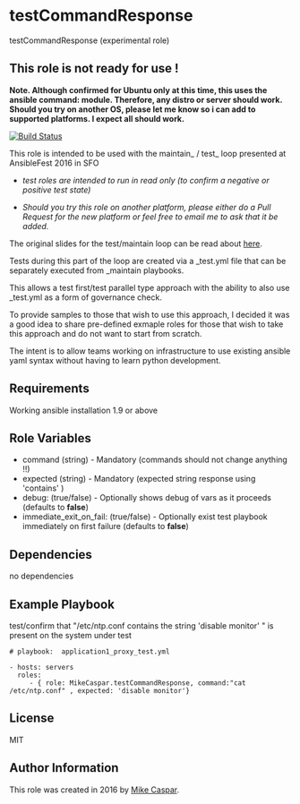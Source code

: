 testCommandResponse
===================

testCommandResponse (experimental role)

## This role is not ready for use !

**Note. Although confirmed for Ubuntu only at this time, this uses the ansible command: module. Therefore, any distro or server should work.**
**Should you try on another OS, please let me know so i can add to supported platforms. I expect all should work.**


[![Build Status](https://travis-ci.org/MikeCaspar/testCommandResponse.svg?branch=master)](https://travis-ci.org/MikeCaspar/testCommandResponse)



This role is intended to be used with the maintain_ / test_ loop presented at AnsibleFest 2016 in SFO

- *test roles are intended to run in read only (to confirm a negative or positive test state)*

- *Should you try this role on another platform, please either do a Pull Request for the new platform or feel free to email me to ask that it be added.*


The original slides for the test/maintain loop can be read about [here](http://www.slideshare.net/MikeCaspar/testing-for-infrastructure-as-code-for-ansiblefest-2016-64540514).

Tests during this part of the loop are created via a _test.yml file that can be separately executed from _maintain playbooks.

This allows a test first/test parallel type approach with the ability to also use _test.yml as a form of governance check.

To provide samples to those that wish to use this approach, I decided it was a good idea to share pre-defined exmaple roles for those that wish to take this approach and do not want to start from scratch.

The intent is to allow teams working on infrastructure to use existing ansible yaml syntax without having to learn python development.

Requirements
------------

Working ansible installation 1.9 or above

Role Variables
--------------

* command (string) - Mandatory   (commands should not change anything !!)
* expected (string) - Mandatory  (expected string response using 'contains' )
* debug: (true/false) - Optionally shows debug of vars as it proceeds (defaults to **false**)
* immediate_exit_on_fail: (true/false) - Optionally exist test playbook immediately on first failure (defaults to **false**)
 
Dependencies
------------

no dependencies

Example Playbook
----------------

test/confirm that "/etc/ntp.conf contains the string 'disable monitor' " is present on the system under test


    # playbook:  application1_proxy_test.yml
    
    - hosts: servers
      roles:
         - { role: MikeCaspar.testCommandResponse, command:"cat /etc/ntp.conf" , expected: 'disable monitor'}
     
            
## License

MIT

## Author Information

This role was created in 2016 by [Mike Caspar](http://www.caspar.com/).
